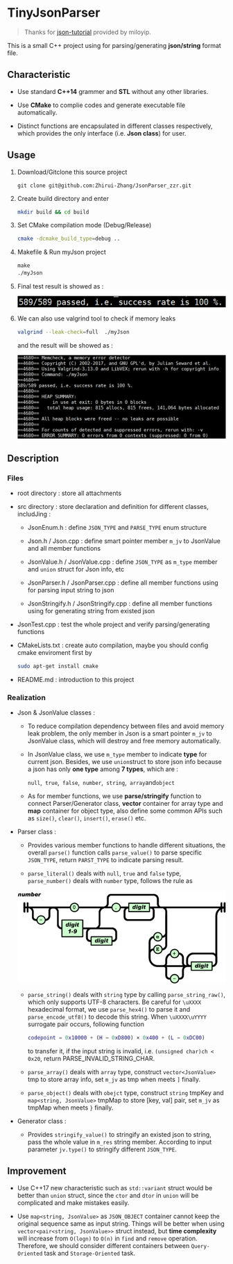 # TinyJsonParser

> Thanks for [json-tutorial](https://github.com/miloyip/json-tutorial.git) provided by miloyip.

This is a small C++ project using for parsing/generating **json/string** format file.

## Characteristic

* Use standard **C++14** grammer and **STL** without any other libraries.

* Use **CMake** to complie codes and generate executable file automatically.

* Distinct functions are encapsulated in different classes respectively, which provides the only interface (i.e. **Json class**) for user.

## Usage

1. Download/Gitclone this source project
   
   ```git
   git clone git@github.com:Zhirui-Zhang/JsonParser_zzr.git
   ```

2. Create build directory and enter
   
   ```bash
   mkdir build && cd build
   ```

3. Set CMake compilation mode (Debug/Release)
   
   ```bash
   cmake -dcmake_build_type=debug ..
   ```

4. Makefile & Run myJson project
   
   ```makefile
   make
   ./myJson
   ```

5. Final test result is showed as :
   
   ![JsonParser_zzr/result.png at 6da6ad99ffec113197a4e18029d538c4eb575588 · Zhirui-Zhang/JsonParser_zzr · GitHub](https://github.com/Zhirui-Zhang/JsonParser_zzr/blob/6da6ad99ffec113197a4e18029d538c4eb575588/root/result.png "test")

6. We can also use valgrind tool to check if memory leaks
   
   ```bash
   valgrind --leak-check=full  ./myJson
   ```
   
   and the result will be showed as :
   
   ![JsonParser_zzr/memory check.png at 76d47a62c5a23ae94bf2863da848c49583bf6691 · Zhirui-Zhang/JsonParser_zzr · GitHub](https://github.com/Zhirui-Zhang/JsonParser_zzr/blob/76d47a62c5a23ae94bf2863da848c49583bf6691/root/memory%20check.png)

## Description

### Files

* root directory : store all attachments

* src directory : store declaration and definition for different classes, includJing :
  
  * JsonEnum.h : define `JSON_TYPE` and `PARSE_TYPE` enum structure
  
  * Json.h / Json.cpp : define smart pointer member `m_jv` to JsonValue and all member functions 
  
  * JsonValue.h / JsonValue.cpp : define `JSON_TYPE` as `m_type` member and `union` struct for Json info, etc
  
  * JsonParser.h / JsonParser.cpp : define all member functions using for parsing input string to json
  
  * JsonStringify.h / JsonStringify.cpp : define all member functions using for generating string from existed json

* JsonTest.cpp : test the whole project and verify parsing/generating functions

* CMakeLists.txt : create auto compilation, maybe you should config cmake enviroment first by 
  
  ```bash
  sudo apt-get install cmake
  ```

* README.md : introduction to this project

### Realization

* Json & JsonValue classes :
  
  * To reduce compilation dependency between files and avoid memory leak problem, the only member in Json is a smart pointer `m_jv` to JsonValue class, which will destroy and free memory automatically. 
  
  * In JsonValue class, we use `m_type` member to indicate **type** for current json. Besides, we use `union`struct to store json info because a json has only **one type** among **7 types**, which are :
    
    `null`,` true`,` false`,` number`,` string`,` array`and`object`
  
  * As for member functions, we use **parse/stringify** function to connect Parser/Generator class, **vector** container for array type and **map** container for object type, also define some common APIs such as `size()`, `clear()`, `insert()`, `erase()` etc.

* Parser class :
  
  * Provides various member functions to handle different situations, the overall `parse()` function calls `parse_value()` to parse specific `JSON_TYPE`, return `PARST_TYPE` to indicate parsing result. 
  
  * `parse_literal()` deals with `null`, `true` and `false` type, `parse_number()` deals with `number` type, follows the rule as
  
  ![JsonParser_zzr/number.png at 76d47a62c5a23ae94bf2863da848c49583bf6691 · Zhirui-Zhang/JsonParser_zzr · GitHub](https://github.com/Zhirui-Zhang/JsonParser_zzr/blob/76d47a62c5a23ae94bf2863da848c49583bf6691/root/number.png)
  
  * `parse_string()` deals with `string` type by calling `parse_string_raw()`, which only supports UTF-8 characters. Be careful for `\uXXXX` hexadecimal format, we use `parse_hex4()` to parse it and `parse_encode_utf8()` to decode this string. When `\uXXXX\uYYYY` surrogate pair occurs, following function
    
    ```matlab
    codepoint = 0x10000 + (H − 0xD800) × 0x400 + (L − 0xDC00)
    ```
    
    to transfer it, if the input string is invalid, i.e. `(unsigned char)ch < 0x20`, return PARSE_INVALID_STRING_CHAR.
  
  * `parse_array()` deals with `array` type, construct `vector<JsonValue>` tmp to store array info, set `m_jv` as tmp when meets `]` finally.
  
  * `parse_object()` deals with `obejct` type, construct `string` tmpKey and `map<string, JsonValue>` tmpMap to store [key, val] pair, set `m_jv` as tmpMap when meets `}` finally.

* Generator class :
  
  * Provides `stringify_value()` to stringify an existed json to string, pass the whole value in `m_res` string member. According to input parameter `jv.type()` to stringify different `JSON_TYPE`.

## Improvement

* Use C++17 new characteristic such as `std::variant` struct would be better than `union` struct, since the `ctor` and `dtor` in `union` will be complicated and make mistakes easily.

* Use `map<string, JsonValue>` as `JSON_OBJECT` container cannot keep the original sequence same as input string. Things will be better when using `vector<pair<string, JsonValue>>` struct instead, but **time complexity** will increase from `O(logn)` to `O(n)` in `find` and `remove` operation. Therefore, we should consider different containers between `Query-Oriented` task and `Storage-Oriented` task.


